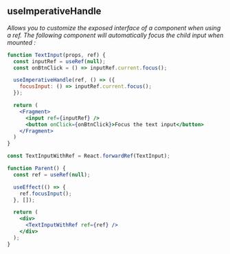 ## useImperativeHandle
*Allows you to customize the exposed interface of a component when using a ref. The following component will automatically focus the child input when mounted :*

```jsx
function TextInput(props, ref) {
  const inputRef = useRef(null);
  const onBtnClick = () => inputRef.current.focus();

  useImperativeHandle(ref, () => ({
    focusInput: () => inputRef.current.focus();
  });

  return (
    <Fragment>
      <input ref={inputRef} />
      <button onClick={onBtnClick}>Focus the text input</button>
    </Fragment>
  )
}

const TextInputWithRef = React.forwardRef(TextInput);

function Parent() {
  const ref = useRef(null);

  useEffect(() => {
    ref.focusInput();
  }, []);

  return (
    <div>
      <TextInputWithRef ref={ref} />
    </div>
  );
}
```
